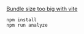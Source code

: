 [Bundle size too big with vite](https://github.com/microsoftgraph/microsoft-graph-toolkit/issues/1457)

```
npm install
npm run analyze
```
